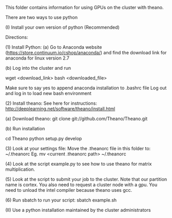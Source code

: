 This folder contains information for using GPUs on the cluster with theano. 

There are two ways to use python

(I) Install your own version of python (Recommended)

Directions:

(1) Install Python:
(a) Go to Anaconda website (https://store.continuum.io/cshop/anaconda/) 
and find the download link for anaconda for linux version 2.7

(b) Log into the cluster and run

wget <download_link>
bash <downloaded_file>

Make sure to say yes to append anaconda installation to .bashrc file
Log out and log in to load new bash environment

(2) Install theano: See here for instructions: 
http://deeplearning.net/software/theano/install.html

(a) Download theano:
git clone git://github.com/Theano/Theano.git

(b) Run installation

cd Theano
python setup.py develop

(3) Look at your settings file:
Move the .theanorc file in this folder to:
~/.theanorc
Eg.
mv <current .theanorc path> ~/.theanorc



(4) Look at the script example.py to see how to use theano for 
matrix multiplication.

(5) Look at the script to submit your job to the cluster. 
Note that our partition name is cortex. You also need to request
a cluster node with a gpu. You need to unload the intel compiler
because theano uses gcc. 

(6) Run sbatch to run your script:
sbatch example.sh



(II) Use a python installation maintained by the cluster administrators

